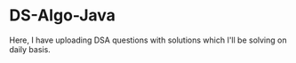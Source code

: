 # DS-Algo-Java


Here, I have uploading DSA questions with solutions which I'll be solving on daily basis.